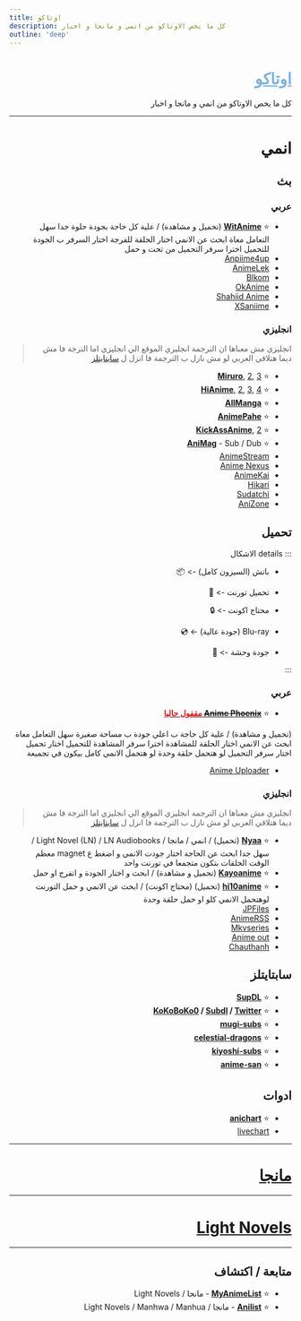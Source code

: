 ```yaml
---
title: اوتاكو
description: كل ما يخص الاوتاكو من انمي و مانجا و اخبار
outline: 'deep'
---
```

<div dir="rtl">

# <div dir="rtl"><span style="color:rgb(120, 179, 226); text-decoration: underline;">اوتاكو</span></div>
كل ما يخص الاوتاكو من انمي و مانجا و اخبار

---

# <div dir="rtl">انمي</div>

## <div dir="rtl">بث</div>

### <div dir="rtl">عربي</div>

* ⭐ **[WitAnime](https://witanime.quest/)** (تحميل و مشاهدة) / علية كل حاجة بجودة حلوة جدا سهل التعامل معاة ابحث عن الانمي اختار الحلقة للفرجة اختار السرفر ب الجودة للتحميل اخترا سرفر التحميل من تحت و حمل
* [Anpiime4up](https://anpiime4up.online/)
* [AnimeLek](https://animelek.vip/)
* [Blkom](https://blkom.com/) 
* [OkAnime](https://www.okanime.tv/) 
* [Shahiid Anime](https://shahiid-anime.net/) 
* [XSaniime](https://xsaniime.net/) 

### <div dir="rtl">انجليزي</div>
<div dir="rtl">

> انجليزي مش معناها ان الترجمة انجليزي الموقع الي انجليزي اما الترجة فا مش ديما هتلاقي العربي لو مش نازل ب الترجمة فا انزل ل [سابتايتلز](#سابتايتلز)
</div>

* ⭐ **[Miruro](https://www.miruro.tv/)**, [2](https://www.miruro.online/), [3](https://www.miruro.com/)
* ⭐ **[HiAnime](https://hianime.to/)**, [2](https://hianime.nz/), [3](https://hianime.mn/), [4](https://hianime.sx/)
* ⭐ **[AllManga](https://allmanga.to/)**
* ⭐ **[AnimePahe](https://animepahe.ru/)**
* ⭐ **[KickAssAnime](https://kickassanime.mx/)**, [2](https://watchanime.io/)
* ⭐ **[AniMag](https://animag.to/)** - Sub / Dub
* [AnimeStream](https://anime.uniquestream.net/)
* [Anime Nexus](https://anime.nexus/)
* [AnimeKai](https://animekai.to/home)
* [Hikari](https://hikari.gg/)
* [Sudatchi](https://sudatchi.com/)
* [AniZone](https://anizone.to/)

## <div dir="rtl">تحميل</div>

::: details الاشكال

<div dir="rtl">

* باتش (السيزون كامل) -> <span style="display: inline-flex; align-items: center;">📦</span>

* تحميل تورنت -> <span style="display: inline-flex; align-items: center;">🧲</span>

* محتاج اكونت -> <span style="display: inline-flex; align-items: center;">🔒</span>

* Blu-ray (جودة عالية) -> <span style="display: inline-flex; align-items: center;">💿</span>

* جودة وحشة -> <span style="display: inline-flex; align-items: center;">💩</span>

</div>

:::

### <div dir="rtl">عربي</div>

* ⭐ **[~~Anime Phoenix~~ <span style="color: red;">مقفول حاليا</span>](https://anime-phoenix.com/)** <Badge text="📦 💿"/>

(تحميل و مشاهدة) / علية كل حاجة ب اعلي جودة ب مساحة صغيرة سهل التعامل معاة ابحث عن الانمي اختار الحلقة للمشاهدة اخترا سرفر المشاهدة للتحميل اختار تحميل اختار سرفر التحميل لو هتحمل حلقة وحدة لو هتحمل الانمي كامل بيكون في تجميعة
* [Anime Uploader](https://www.animeuploader.com/) <Badge text="📦 💩"/>

### <div dir="rtl">انجليزي</div>
<div dir="rtl">

> انجليزي مش معناها ان الترجمة انجليزي الموقع الي انجليزي اما الترجة فا مش ديما هتلاقي العربي لو مش نازل ب الترجمة فا انزل ل [سابتايتلز](#سابتايتلز)
</div>

* ⭐ **[Nyaa](https://nyaa.si/)** <Badge text="📦 🧲 💿"/>  (تحميل) / انمي / مانجا / Light Novel (LN) / LN Audiobooks / سهل جدا ابحث عن الحاجة اختار جودت الانمي و اضغط ع magnet معظم الوقت الحلقات بتكون متجمعا في تورنت واحد
* ⭐ **[Kayoanime](https://kayoanime.com/)** <Badge text="📦"/> (تحميل و مشاهدة) / ابحث و اختار الجودة و اتفرج او حمل 
* ⭐ **[hi10anime](https://hi10anime.com/)** <Badge text="🔒 📦 🧲"/> (تحميل) (محتاج اكونت) / ابحث عن الانمي و حمل التورنت لوهتحمل الانمي كلو او حمل حلقة وحدة 
* [JPFiles](https://jpfiles.net/) <Badge text="💿"/>
* [AnimeRSS](https://animerss.com/) <Badge text="💿"/>
* [Mkvseries](https://mkvseries.com/) <Badge text="📦"/>
* [Anime out](https://www.animeout.xyz/) <Badge text="🔒"/>
* [Chauthanh](https://chauthanh.info/) <Badge text="🔒"/>

## <div dir="rtl">سابتايتلز</div>

* ⭐ **[SupDL](https://subdl.com)**
* ⭐ **[KoKoBoKo0](https://t.me/+VsSZt_n3nm3RDn3Q) / [Subdl](https://subdl.com/u/KokoBoKo0) / [Twitter](https://twitter.com/KoKoBoKo0)**
* ⭐ **[mugi-subs](https://www.mugi-subs.com/)**
* ⭐ **[celestial-dragons](https://www.celestial-dragons.com/)**
* ⭐ **[kiyoshi-subs](https://kiyoshiifansubs.blogspot.com/)**
* ⭐ **[anime-san](https://www.anime-san.com/)**

## <div dir="rtl">ادوات</div>

* ⭐ **[anichart](https://anichart.net/)**
* [livechart](https://www.livechart.me/)
---
# [مانجا](/reading#%D9%85%D8%A7%D9%86%D8%AC%D8%A7)
---
# [Light Novels](/reading#light-novels)
---
## <div dir="rtl">متابعة / اكتشاف</div>
* ⭐ **[MyAnimeList](https://myanimelist.net/)** - مانجا / Light Novels
* ⭐ **[Anilist](https://anilist.co/home)** - مانجا / Light Novels / Manhwa / Manhua
</div>